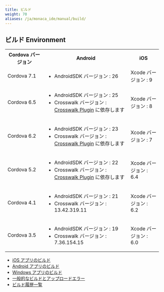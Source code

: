```yaml
---
title: ビルド
weight: 70
aliases: /ja/monaca_ide/manual/build/
---
```


## ビルド Environment

<table>
    <tr>
        <th width="25%">Cordova バージョン</th>
        <th>Android</th>
        <th width="20%">iOS</th>
    </tr>
    <tr>
        <td>Cordova 7.1</td>
        <td>
            <ul>
                <li>AndroidSDK バージョン : 26</li>
            </ul>
        </td>
        <td>Xcode バージョン : 9</td>
    </tr>
    <tr>
        <td>Cordova 6.5</td>
        <td>
            <ul>
                <li>AndroidSDK バージョン : 25</li>
                <li>Crosswalk バージョン : <a href="/ja/reference/cordova_6.5/crosswalk/">Crosswalk Plugin</a> に依存します</li>
            </ul>
        </td>
        <td>Xcode バージョン : 8</td>
    </tr>
    <tr>
        <td>Cordova 6.2</td>
        <td>
            <ul>
                <li>AndroidSDK バージョン : 23</li>
                <li>Crosswalk バージョン : <a href="/ja/reference/cordova_6.2/crosswalk/">Crosswalk Plugin</a> に依存します</li>
            </ul>
        </td>
        <td>Xcode バージョン : 7</td>
    </tr>
    <tr>
        <td>Cordova 5.2</td>
        <td>
            <ul>
                <li>AndroidSDK バージョン : 22</li>
                <li>Crosswalk バージョン : <a href="/ja/reference/cordova_5.2/crosswalk/">Crosswalk Plugin</a> に依存します</li>
            </ul>
        </td>
        <td>Xcode バージョン : 6.4</td>
    </tr>
    <tr>
        <td>Cordova 4.1</td>
        <td>
            <ul>
                <li>AndroidSDK バージョン : 21</li>
                <li>Crosswalk バージョン : 13.42.319.11</li>
            </ul>
        </td>
        <td>Xcode バージョン : 6.2</td>
    </tr>
    <tr>
        <td>Cordova 3.5</td>
        <td>
            <ul>
                <li>AndroidSDK バージョン : 19</li>
                <li>Crosswalk バージョン : 7.36.154.15</li>
            </ul>
        </td>
        <td>Xcode バージョン : 6.0</td>
    </tr>
</table>

- [iOS アプリのビルド](ios)
- [Android アプリのビルド](build_android)
- [Windows アプリのビルド](build_winrt)
- [一般的なビルドとアップロードエラー](build_error)
- [ビルド履歴一覧](build_history)
